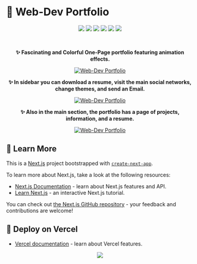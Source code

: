 <br />

# 🌟 Web-Dev Portfolio

<p align="center"> <img src="https://img.shields.io/badge/React-20232A?style=for-the-badge&logo=react&logoColor=61DAFB"> <img src="https://img.shields.io/badge/TypeScript-007ACC?style=for-the-badge&logo=typescript&logoColor=white"> <img src="https://img.shields.io/badge/next.js-000000?style=for-the-badge&logo=nextdotjs&logoColor=white"> <img src="https://img.shields.io/badge/Tailwind_CSS-38B2AC?style=for-the-badge&logo=tailwind-css&logoColor=white"> <img src="https://img.shields.io/badge/Framer-black?style=for-the-badge&logo=framer&logoColor=blue"> <img src="https://img.shields.io/badge/postcss-DD3A0A?style=for-the-badge&logo=postcss&logoColor=white"> </p>

<br />

<p align="center">
  <b>✨ Fascinating and Colorful One-Page portfolio featuring animation effects.</b>
</p>

<p align="center">
  <a href="https://easybase.io">
    <img src="https://0lexxandr-s-portfolio.vercel.app/assets/images/Web-Dev-Portfolio.png" alt="Web-Dev Portfolio" >
  </a>
</p>

<p align="center">
  <b>✨ In sidebar you can download a resume, visit the main social networks, change themes, and send an Email.</b>
</p>

<p align="center">
  <a href="https://easybase.io">
    <img src="https://0lexxandr-s-portfolio.vercel.app/assets/images/Web-Dev-Portfolio-theme.png" alt="Web-Dev Portfolio" >
  </a>
</p>

<p align="center">
  <b>✨ Also in the main section, the portfolio has a page of projects, information, and a resume.</b>
</p>

<p align="center">
  <a href="https://easybase.io">
    <img src="https://0lexxandr-s-portfolio.vercel.app/assets/images/Web-Dev-Portfolio-projects.png" alt="Web-Dev Portfolio" >
  </a>
</p>


## 📝 Learn More

This is a [Next.js](https://nextjs.org/) project bootstrapped with [`create-next-app`](https://github.com/vercel/next.js/tree/canary/packages/create-next-app).

To learn more about Next.js, take a look at the following resources:

- [Next.js Documentation](https://nextjs.org/docs) - learn about Next.js features and API.
- [Learn Next.js](https://nextjs.org/learn) - an interactive Next.js tutorial.

You can check out [the Next.js GitHub repository](https://github.com/vercel/next.js/) - your feedback and contributions are welcome!

 ## 🚀 Deploy on Vercel
 
 - [Vercel documentation](https://vercel.com/docs/concepts/deployments/overview) - learn about Vercel features.
 
<p align="center">
 <img src="https://vercelbadge.vercel.app/api/Olexxandr-S/portfolio">
</p>

